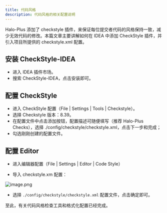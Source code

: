 ```yaml
---
title: 代码风格
description: 代码风格的相关配置说明
---
```


Halo-Plus 添加了 checkstyle 插件，来保证每位提交者代码的风格保持一致，减少无效代码的修改。本篇文章主要讲解如何在 IDEA 中添加 CheckStyle 插件，并引入项目所提供的 checkstyle.xml 配置。

## 安装 CheckStyle-IDEA

- 进入 IDEA 插件市场。
- 搜索 CheckStyle-IDEA，点击安装即可。

## 配置 CheckStyle

- 进入 CheckStyle 配置（File | Settings | Tools | Checkstyle）。
- 选择 Checkstyle 版本：8.39。
- 在配置文件中点击添加按钮，配置描述可随便填写（推荐 Halo-Plus Checks），选择 ./config/checkstyle/checkstyle.xml，点击下一步和完成；
- 勾选刚刚创建的配置文件。

## 配置 Editor

- 进入编辑器配置（File | Settings | Editor | Code Style）

- 导入 checkstyle.xm 配置：

![image.png](https://halo.run/upload/2020/2/image-0c7a018e73f74634a534fa3ba8806628.png)

- 选择 `./config/checkstyle/checkstyle.xml` 配置文件，点击确定即可。

至此，有关代码风格检查工具和格式化配置已经完成。
